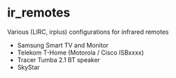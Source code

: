 # ir_remotes
Various (LIRC, irplus) configurations for infrared remotes

- Samsung Smart TV and Monitor
- Telekom T-Home (Motorola / Cisco ISBxxxx)
- Tracer Tumba 2.1 BT speaker
- SkyStar
